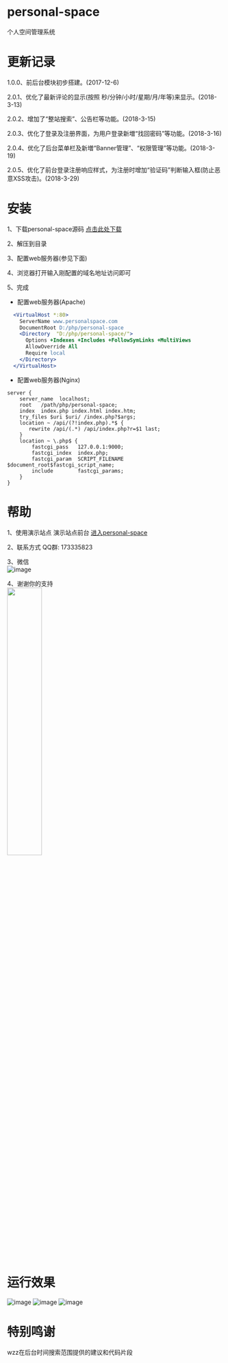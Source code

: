 # personal-space
个人空间管理系统

# 更新记录
1.0.0、前后台模块初步搭建。(2017-12-6)

2.0.1、优化了最新评论的显示(按照 秒/分钟/小时/星期/月/年等)来显示。(2018-3-13)

2.0.2、增加了“整站搜索”、公告栏等功能。(2018-3-15)

2.0.3、优化了登录及注册界面，为用户登录新増“找回密码”等功能。(2018-3-16)

2.0.4、优化了后台菜单栏及新増“Banner管理”、“权限管理”等功能。(2018-3-19)

2.0.5、优化了前台登录注册响应样式，为注册时增加“验证码”判断输入框(防止恶意XSS攻击)。(2018-3-29)

# 安装

1、下载personal-space源码  [点击此处下载](https://codeload.github.com/baiyishaoxia/personal-space/zip/master)

2、解压到目录

3、配置web服务器(参见下面)

4、浏览器打开输入刚配置的域名地址访问即可

5、完成

* 配置web服务器(Apache)

```apache
  <VirtualHost *:80>
    ServerName www.personalspace.com
    DocumentRoot D:/php/personal-space
    <Directory  "D:/php/personal-space/">
      Options +Indexes +Includes +FollowSymLinks +MultiViews
      AllowOverride All
      Require local
    </Directory>
  </VirtualHost>
```
* 配置web服务器(Nginx)

```nginx
server {
    server_name  localhost;
    root   /path/php/personal-space;
    index  index.php index.html index.htm;
    try_files $uri $uri/ /index.php?$args;
    location ~ /api/(?!index.php).*$ {
       rewrite /api/(.*) /api/index.php?r=$1 last;
    }
    location ~ \.php$ {
        fastcgi_pass   127.0.0.1:9000;
        fastcgi_index  index.php;
        fastcgi_param  SCRIPT_FILENAME  $document_root$fastcgi_script_name;
        include        fastcgi_params;
    }
}
```
# 帮助
1、使用演示站点 演示站点前台 [进入personal-space](http://tzf.afu666.xyz:81)

2、联系方式 QQ群: 173335823

3、微信<br/>
![image](https://github.com/baiyishaoxia/personal-space/raw/option/screenshots/20180527012147.jpg)

4、谢谢你的支持<br/>
<img src="https://github.com/baiyishaoxia/personal-space/assets/34636159/f99a76d8-c765-4883-b812-4c74782b6baa" width="40%">


# 运行效果
![image](https://github.com/baiyishaoxia/personal-space/raw/option/screenshots/Home.jpg)
![image](https://github.com/baiyishaoxia/personal-space/raw/option/screenshots/Back.jpg)
![image](https://github.com/baiyishaoxia/personal-space/raw/option/screenshots/Back-auth.jpg)
# 特别鸣谢
wzz在后台时间搜索范围提供的建议和代码片段
